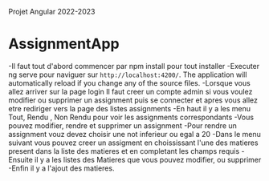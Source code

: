 Projet Angular 2022-2023

# AssignmentApp
-Il faut tout d'abord commencer par npm install pour tout installer
-Executer ng serve pour naviguer sur `http://localhost:4200/`. The application will automatically reload if you change any of the source files.
-Lorsque vous allez arriver sur la page login Il faut creer un compte admin si vous voulez modifier ou supprimer un assignment puis se connecter et apres vous allez etre rediriger vers la page des listes assignments
-En haut il y a les menu Tout, Rendu , Non Rendu pour voir les assignments correspondants
-Vous pouvez modifier, rendre et supprimer un assignment
-Pour rendre un assignment vouz devez choisir une not inferieur ou egal a 20
-Dans le menu suivant vous pouvez creer un assigment en choississant l'une des matieres present dans la liste des matieres  et en completant les champs requis
-Ensuite il y a les listes des Matieres que vous pouvez modifier, ou supprimer
-Enfin il y a l'ajout des matieres.

